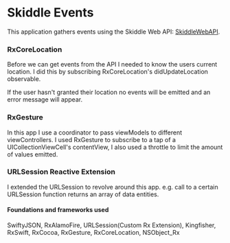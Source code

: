 <h1>Skiddle Events</h1>

<p>This application gathers events using the Skiddle Web API: <a href="https://github.com/Skiddle/web-api" target="_blank">SkiddleWebAPI</a>.</p>

<h3>RxCoreLocation</h3>
<p>Before we can get events from the API I needed to know the users current location. I did this by subscribing RxCoreLocation's didUpdateLocation observable. <p>
<p>If the user hasn't granted their location no events will be emitted and an error message will appear.</p>

<h3>RxGesture</h3>
<p>In this app I use a coordinator to pass viewModels to different viewControllers. I used RxGesture to subscribe to a tap of a UICollectionViewCell's contentView, I also used a throttle to limit the amount of values emitted.</p>

<h3>URLSession Reactive Extension</h3>
<p>I extended the URLSession to revolve around this app. e.g. call to a certain URLSession function returns an array of data entities.</p>

<h4>Foundations and frameworks used</h4>
<p>SwiftyJSON, RxAlamoFire, URLSession(Custom Rx Extension), Kingfisher, RxSwift, RxCocoa, RxGesture, RxCoreLocation, NSObject_Rx </p>
